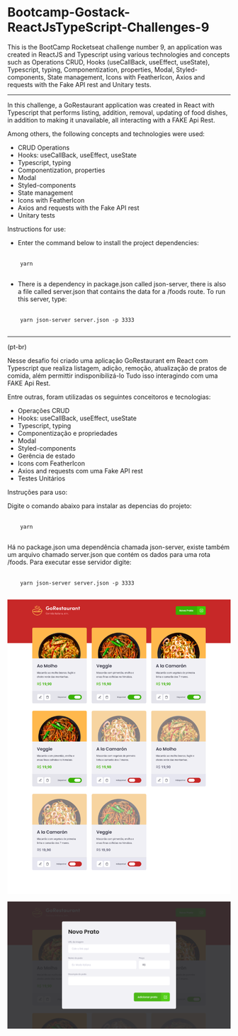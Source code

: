 # Bootcamp-Gostack-ReactJsTypeScript-Challenges-9
  This is the BootCamp Rocketseat challenge number 9, an application was created in ReactJS and Typescript using various technologies and concepts such as Operations CRUD, Hooks (useCallBack, useEffect, useState), Typescript, typing, Componentization, properties, Modal, Styled-components, State management, Icons with FeatherIcon, Axios and requests with the Fake API rest and Unitary tests.
  
***

In this challenge, a GoRestaurant application was created in React with Typescript that performs listing, addition, removal, updating of food dishes, in addition to making it unavailable, all interacting with a FAKE Api Rest.

Among others, the following concepts and technologies were used:

- CRUD Operations
- Hooks: useCallBack, useEffect, useState
- Typescript, typing
- Componentization, properties
- Modal
- Styled-components
- State management
- Icons with FeatherIcon
- Axios and requests with the Fake API rest
- Unitary tests

Instructions for use:

* Enter the command below to install the project dependencies:
```

    yarn
 
 ```
* There is a dependency in package.json called json-server, there is also a file called server.json that contains the data for a /foods route. To run this server, type:
```

    yarn json-server server.json -p 3333
 
```
***

(pt-br)

Nesse desafio foi criado uma aplicação GoRestaurant em React com Typescript que realiza listagem, adição, remoção, atualização de pratos de comida, além permittir indisponibilizá-lo Tudo isso interagindo com uma FAKE Api Rest.

Entre outras, foram utilizadas os seguintes conceitoros e tecnologias:

- Operações CRUD
- Hooks: useCallBack, useEffect, useState
- Typescript, typing
- Componentização e propriedades
- Modal
- Styled-components
- Gerência de estado
- Icons com FeatherIcon
- Axios and requests com uma Fake API rest
- Testes Unitários

Instruções para uso:

Digite o comando abaixo para instalar as depencias do projeto:
```

    yarn
 
 ```
Há no package.json uma dependência chamada json-server, existe também um arquivo chamado server.json que contém os dados para uma rota /foods. Para executar esse servidor digite:
```

    yarn json-server server.json -p 3333
 
```

![alt text](https://github.com/rafaelfernandesbrgo/Bootcamp-Gostack-ReactJsTypeScript-Challenges-9/blob/main/arts/Art%20Go%20Restaurant%20%20web%20%20(1).png)

![alt text](https://github.com/rafaelfernandesbrgo/Bootcamp-Gostack-ReactJsTypeScript-Challenges-9/blob/main/arts/Art%20Go%20Restaurant%20%20web%20%20(2).png)


